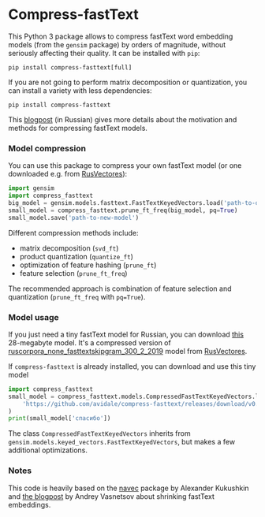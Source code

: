 # Compress-fastText
This Python 3 package allows to compress fastText word embedding models 
(from the `gensim` package) by orders of magnitude, 
without seriously affecting their quality. It can be installed with `pip`:
```commandline
pip install compress-fasttext[full]
```
If you are not going to perform matrix decomposition or quantization,
 you can install a variety with less dependencies: 
```commandline
pip install compress-fasttext
```


This [blogpost](https://habr.com/ru/post/489474) (in Russian) gives more details about the motivation and 
methods for compressing fastText models.

### Model compression
You can use this package to compress your own fastText model (or one downloaded e.g. from 
[RusVectores](https://rusvectores.org/ru/models/)):

```python
import gensim
import compress_fasttext
big_model = gensim.models.fasttext.FastTextKeyedVectors.load('path-to-original-model')
small_model = compress_fasttext.prune_ft_freq(big_model, pq=True)
small_model.save('path-to-new-model')
```

Different compression methods include:
- matrix decomposition (`svd_ft`)
- product quantization (`quantize_ft`)
- optimization of feature hashing (`prune_ft`)
- feature selection (`prune_ft_freq`)

The recommended approach is combination of feature selection and quantization (`prune_ft_freq` with `pq=True`).

### Model usage
If you just need a tiny fastText model for Russian, you can download 
[this](https://github.com/avidale/compress-fasttext/releases/download/v0.0.1/ft_freqprune_100K_20K_pq_100.bin)
28-megabyte model. It's a compressed version of 
[ruscorpora_none_fasttextskipgram_300_2_2019](http://vectors.nlpl.eu/repository/20/181.zip) model
from [RusVectores](https://rusvectores.org/ru/models/).

If `compress-fasttext` is already installed, you can download and use this tiny model
```python
import compress_fasttext
small_model = compress_fasttext.models.CompressedFastTextKeyedVectors.load(
    'https://github.com/avidale/compress-fasttext/releases/download/v0.0.1/ft_freqprune_100K_20K_pq_100.bin'
)
print(small_model['спасибо'])
```
The class `CompressedFastTextKeyedVectors` inherits from `gensim.models.keyed_vectors.FastTextKeyedVectors`, 
but makes a few additional optimizations.

### Notes
This code is heavily based on the [navec](https://github.com/natasha/navec) package by Alexander Kukushkin and 
[the blogpost](https://medium.com/@vasnetsov93/shrinking-fasttext-embeddings-so-that-it-fits-google-colab-cd59ab75959e) 
by Andrey Vasnetsov about shrinking fastText embeddings.

